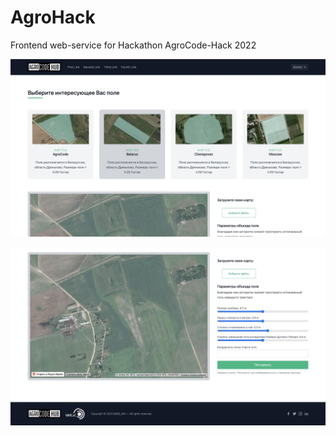 # AgroHack

Frontend web-service for Hackathon AgroCode-Hack 2022

![image](agro-hack-1.jpeg)

![image](agro-hack-2.jpeg)
